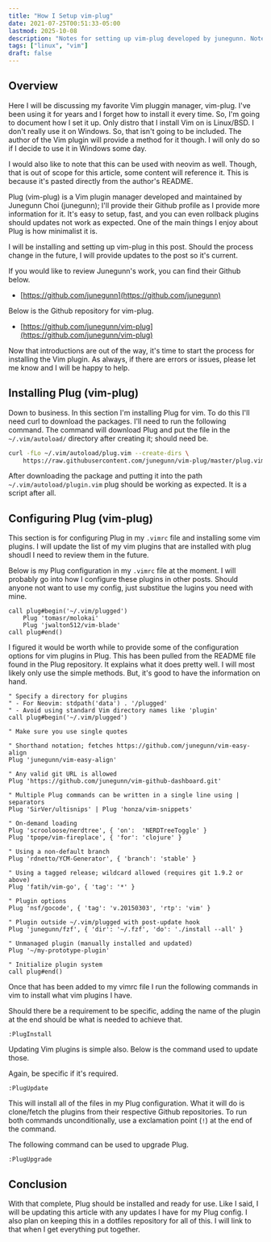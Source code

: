```yaml
---
title: "How I Setup vim-plug"
date: 2021-07-25T00:51:33-05:00
lastmod: 2025-10-08
description: "Notes for setting up vim-plug developed by junegunn. Notes on configuration."
tags: ["linux", "vim"]
draft: false
---
```


## Overview

Here I will be discussing my favorite Vim pluggin manager, vim-plug. 
I've been using it for years and I forget how to install it every time. 
So, I'm going to document how I set it up. Only distro that I install 
Vim on is Linux/BSD. I don't really use it on Windows. So, that isn't 
going to be included. The author of the Vim plugin will provide a method 
for it though. I will only do so if I decide to use it in Windows some day.

I would also like to note that this can be used with neovim as well. Though, 
that is out of scope for this article, some content will reference it. This 
is because it's pasted directly from the author's README.

Plug (vim-plug) is a Vim plugin manager developed and maintained by Junegunn 
Choi (junegunn); I'll provide their Github profile as I provide more information 
for it. It's easy to setup, fast, and you can even rollback plugins should updates 
not work as expected. One of the main things I enjoy about Plug is how minimalist 
it is.

I will be installing and setting up vim-plug in this post. Should the process change 
in the future, I will provide updates to the post so it's current.

If you would like to review Junegunn's work, you can find their Github below.

- [https://github.com/junegunn](https://github.com/junegunn)

Below is the Github repository for vim-plug.

- [https://github.com/junegunn/vim-plug](https://github.com/junegunn/vim-plug)

Now that introductions are out of the way, it's time to start the process 
for installing the Vim plugin. As always, if there are errors or issues, 
please let me know and I will be happy to help.

## Installing Plug (vim-plug)

Down to business. In this section I'm installing Plug for vim. To do this 
I'll need curl to download the packages. I'll need to run the following 
command. The command will download Plug and put the file in the ```~/.vim/autoload/``` 
directory after creating it; should need be.

```sh
curl -fLo ~/.vim/autoload/plug.vim --create-dirs \
    https://raw.githubusercontent.com/junegunn/vim-plug/master/plug.vim
```

After downloading the package and putting it into the path 
```~/.vim/autoload/plugin.vim``` plug should be working as expected. It 
is a script after all.

## Configuring Plug (vim-plug)

This section is for configuring Plug in my ```.vimrc``` file and installing 
some vim plugins. I will update the list of my vim plugins that are installed 
with plug shoudl I need to review them in the future.

Below is my Plug configuration in my ```.vimrc``` file at the moment. I will 
probably go into how I configure these plugins in other posts. Should anyone 
not want to use my config, just substitue the lugins you need with mine.

```vim
call plug#begin('~/.vim/plugged')
    Plug 'tomasr/molokai'
    Plug 'jwalton512/vim-blade'
call plug#end()
```

I figured it would be worth while to provide some of the configuration options 
for vim plugins in Plug. This has been pulled from the README file found in the 
Plug repository. It explains what it does pretty well. I will most likely only 
use the simple methods. But, it's good to have the information on hand.

```vim
" Specify a directory for plugins
" - For Neovim: stdpath('data') . '/plugged'
" - Avoid using standard Vim directory names like 'plugin'
call plug#begin('~/.vim/plugged')

" Make sure you use single quotes

" Shorthand notation; fetches https://github.com/junegunn/vim-easy-align
Plug 'junegunn/vim-easy-align'

" Any valid git URL is allowed
Plug 'https://github.com/junegunn/vim-github-dashboard.git'

" Multiple Plug commands can be written in a single line using | separators
Plug 'SirVer/ultisnips' | Plug 'honza/vim-snippets'

" On-demand loading
Plug 'scrooloose/nerdtree', { 'on':  'NERDTreeToggle' }
Plug 'tpope/vim-fireplace', { 'for': 'clojure' }

" Using a non-default branch
Plug 'rdnetto/YCM-Generator', { 'branch': 'stable' }

" Using a tagged release; wildcard allowed (requires git 1.9.2 or above)
Plug 'fatih/vim-go', { 'tag': '*' }

" Plugin options
Plug 'nsf/gocode', { 'tag': 'v.20150303', 'rtp': 'vim' }

" Plugin outside ~/.vim/plugged with post-update hook
Plug 'junegunn/fzf', { 'dir': '~/.fzf', 'do': './install --all' }

" Unmanaged plugin (manually installed and updated)
Plug '~/my-prototype-plugin'

" Initialize plugin system
call plug#end()
```

Once that has been added to my vimrc file I run the following commands 
in vim to install what vim plugins I have.

Should there be a requirement to be specific, adding the name of the plugin 
at the end should be what is needed to achieve that.

```vim
:PlugInstall
```

Updating Vim plugins is simple also. Below is the command used to update those. 

Again, be specific if it's required.

```vim
:PlugUpdate
```

This will install all of the files in my Plug configuration. What it will 
do is clone/fetch the plugins from their respective Github repositories. 
To run both commands unconditionally, use a exclamation point (```!```) 
at the end of the command.

The following command can be used to upgrade Plug.

```vim
:PlugUpgrade
```

## Conclusion

With that complete, Plug should be installed and ready for use. Like I said, 
I will be updating this article with any updates I have for my Plug config. 
I also plan on keeping this in a dotfiles repository for all of this. I will 
link to that when I get everything put together.

